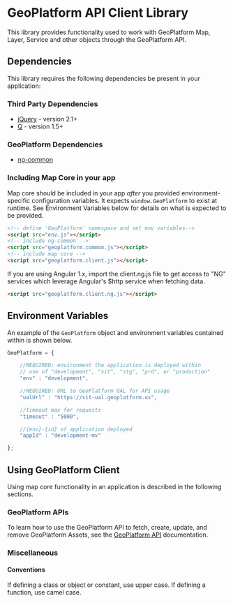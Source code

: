# GeoPlatform API Client Library
This library provides functionality used to work with GeoPlatform Map, Layer,
Service and other objects through the GeoPlatform API.

## Dependencies
This library requires the following dependencies be present in your application:

### Third Party Dependencies

- [jQuery](https://cdnjs.cloudflare.com/ajax/libs/jquery/2.2.4/jquery.min.js) - version 2.1+
- [Q](https://cdnjs.cloudflare.com/ajax/libs/q.js/1.5.1/q.js) - version 1.5+


### GeoPlatform Dependencies
- [ng-common](https://github.com/GeoPlatform/ng-common)


### Including Map Core in your app

Map core should be included in your app _after_ you provided environment-specific
configuration variables. It expects `window.GeoPlatform` to exist at runtime.
See Environment Variables below for details on what is expected to be provided.

```html
<!-- define 'GeoPlatform' namespace and set env variables-->
<script src="env.js"></script>
<!-- include ng-common -->
<script src="geoplatform.common.js"></script>
<!-- include map core -->
<script src="geoplatform.client.js"></script>
```

If you are using Angular 1.x, import the client.ng.js file to get access to
"NG" services which leverage Angular's $http service when fetching data.

```html
<script src="geoplatform.client.ng.js"></script>
```

## Environment Variables
An example of the `GeoPlatform` object and environment variables contained
within is shown below.

```javascript
GeoPlatform = {

    //REQUIRED: environment the application is deployed within
    // one of "development", "sit", "stg", "prd", or "production"
    "env" : "development",

    //REQUIRED: URL to GeoPlatform UAL for API usage
    "ualUrl" : "https://sit-ual.geoplatform.us",

    //timeout max for requests
    "timeout" : "5000",

    //{env}-{id} of application deployed
    "appId" : "development-mv"

};
```


## Using GeoPlatform Client
Using map core functionality in an application is described in the following sections.

### GeoPlatform APIs
To learn how to use the GeoPlatform API to fetch, create, update, and remove
GeoPlatform Assets, see the [GeoPlatform API](api.md) documentation.

### Miscellaneous

#### Conventions
If defining a class or object or constant, use upper case. If defining a function,
use camel case.
